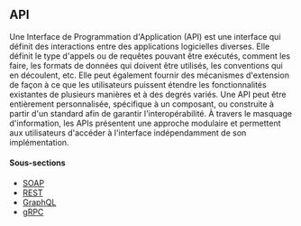 ## API

Une Interface de Programmation d'Application (API) est une interface qui définit des interactions
entre des applications logicielles diverses. Elle définit le type d'appels ou de requêtes pouvant
être exécutés, comment les faire, les formats de données qui doivent être utilisés, les conventions
qui en découlent, etc. Elle peut également fournir des mécanismes d'extension de façon à ce que les
utilisateurs puissent étendre les fonctionnalités existantes de plusieurs manières et à des degrés
variés. Une API peut être entièrement personnalisée, spécifique à un composant, ou construite à
partir d'un standard afin de garantir l'interopérabilité. À travers le masquage d'information, les
APIs présentent une approche modulaire et permettent aux utilisateurs d'accéder à l'interface
indépendamment de son implémentation.

#### Sous-sections

* [SOAP](soap.md)
* [REST](rest.md)
* [GraphQL](graphql.md)
* [gRPC](grpc.md)
